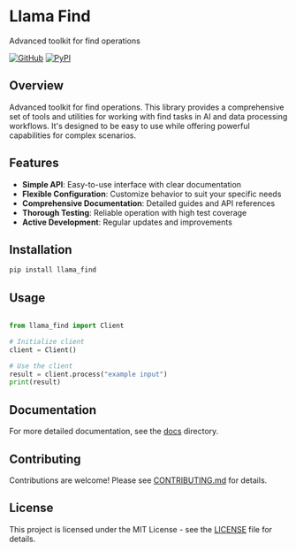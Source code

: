 # Llama Find

Advanced toolkit for find operations

[![GitHub](https://img.shields.io/github/license/llamasearchai/llama-find)](https://github.com/llamasearchai/llama-find/blob/main/LICENSE)
[![PyPI](https://img.shields.io/pypi/v/llama_find.svg)](https://pypi.org/project/llama_find/)

## Overview


Advanced toolkit for find operations. This library provides a comprehensive set of tools and utilities for
working with find tasks in AI and data processing workflows.
It's designed to be easy to use while offering powerful capabilities for complex scenarios.


## Features


- **Simple API**: Easy-to-use interface with clear documentation
- **Flexible Configuration**: Customize behavior to suit your specific needs
- **Comprehensive Documentation**: Detailed guides and API references
- **Thorough Testing**: Reliable operation with high test coverage
- **Active Development**: Regular updates and improvements


## Installation

```bash
pip install llama_find
```

## Usage

```python

from llama_find import Client

# Initialize client
client = Client()

# Use the client
result = client.process("example input")
print(result)

```

## Documentation

For more detailed documentation, see the [docs](docs/) directory.

## Contributing

Contributions are welcome! Please see [CONTRIBUTING.md](CONTRIBUTING.md) for details.

## License

This project is licensed under the MIT License - see the [LICENSE](LICENSE) file for details.
